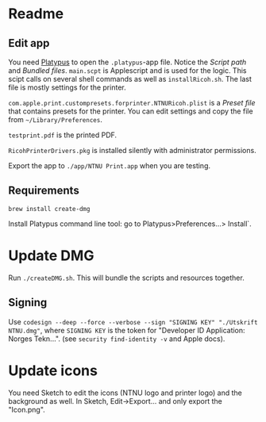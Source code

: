 # Readme

## Edit app
You need [Platypus](https://sveinbjorn.org/platypus) to open the  `.platypus`-app file. Notice the *Script path* and *Bundled files*. `main.scpt` is Applescript and is used for the logic. This scipt calls on several shell commands as well as `installRicoh.sh`. The last file is mostly settings for the printer. 

`com.apple.print.custompresets.forprinter.NTNURicoh.plist` is a *Preset file* that contains presets for the printer. You can edit settings and copy the file from `~/Library/Preferences`.

`testprint.pdf` is the printed PDF. 

`RicohPrinterDrivers.pkg` is installed silently with administrator permissions. 

Export the app to `./app/NTNU Print.app` when you are testing. 

## Requirements
`brew install create-dmg`

Install Platypus command line tool: go to Platypus>Preferences...> Install`.

# Update DMG
Run `./createDMG.sh`. This will bundle the scripts and resources together. 

## Signing
Use `codesign --deep --force --verbose --sign "SIGNING KEY" "./Utskrift NTNU.dmg"`, where `SIGNING KEY` is the token for "Developer ID Application: Norges Tekn...". (see `security find-identity -v` and Apple docs). 

# Update icons
You need Sketch to edit the icons (NTNU logo and printer logo) and the background as well. 
In Sketch, Edit->Export... and only export the "Icon.png". 
